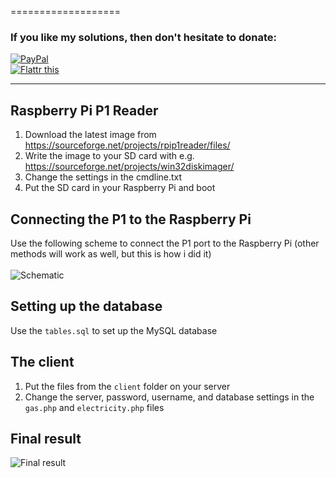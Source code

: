 ===================
### If you like my solutions, then don't hesitate to donate:
<a href="https://www.paypal.com/cgi-bin/webscr?cmd=_donations&business=donate%40pilight%2eorg&lc=NL&item_name=CurlyMoo&no_note=1&no_shipping=1&currency_code=EUR&bn=PP%2dDonationsBF%3abtn_donateCC_LG%2egif%3aNonHosted" target="_blank">
<img alt="PayPal" title="PayPal" border="0" src="https://www.paypalobjects.com/nl_NL/NL/i/btn/btn_donateCC_LG.gif" ></a><br />
<a href="http://flattr.com/thing/1106962/" target="_blank">
<img src="http://api.flattr.com/button/flattr-badge-large.png" alt="Flattr this" title="Flattr this" border="0" /></a>
<hr>

## Raspberry Pi P1 Reader

1. Download the latest image from https://sourceforge.net/projects/rpip1reader/files/
2. Write the image to your SD card with e.g. https://sourceforge.net/projects/win32diskimager/
3. Change the settings in the cmdline.txt
4. Put the SD card in your Raspberry Pi and boot

## Connecting the P1 to the Raspberry Pi
Use the following scheme to connect the P1 port to the Raspberry Pi (other methods will work as well, but this is how i did it)<br /><br />
<img src="http://img208.imageshack.us/img208/3122/awlt.jpg" alt="Schematic" title="Schematic" />

## Setting up the database
Use the `tables.sql` to set up the MySQL database

## The client

1. Put the files from the `client` folder on your server
2. Change the server, password, username, and database settings in the `gas.php` and `electricity.php` files

## Final result

<img src="http://img822.imageshack.us/img822/5246/m54p.jpg" alt="Final result" title="Final result" />
